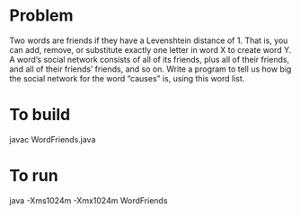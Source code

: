 # Problem


Two words are friends if they have a Levenshtein distance of 1. That is, you can add, remove, or substitute exactly one letter in word X to create word Y. A word’s social network consists of all of its friends, plus all of their friends, and all of their friends’ friends, and so on. Write a program to tell us how big the social network for the word “causes” is, using this word list.

# To build 

javac WordFriends.java

# To run

java -Xms1024m -Xmx1024m WordFriends
